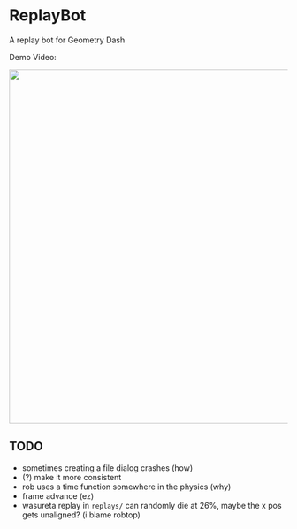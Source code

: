 # ReplayBot

A replay bot for Geometry Dash

Demo Video:

<a href="https://youtu.be/3fcRO_AswyU" target="_blank"><img src="https://i.ytimg.com/vi/3fcRO_AswyU/maxresdefault.jpg" width="640" height="auto" /></a>

## TODO
- sometimes creating a file dialog crashes (how)
- (?) make it more consistent
- rob uses a time function somewhere in the physics (why)
- frame advance (ez)
- wasureta replay in `replays/` can randomly die at 26%, maybe the x pos gets unaligned? (i blame robtop)